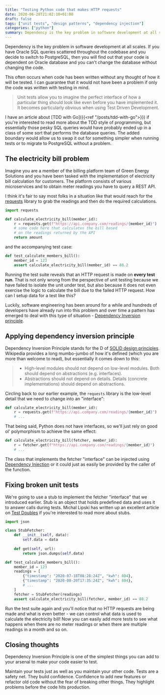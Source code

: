 ```yaml
---
title: "Testing Python code that makes HTTP requests"
date: 2020-06-28T21:02:10+01:00
draft: false
tags: ["unit tests", "design patterns", "dependency injection"]
categories: ["python"]
summary: Dependency is the key problem in software development at all scales. I'm showing how to use Dependency Inversion Principle to write code that is easy to test even if it is making HTTP requests.
---
```


Dependency is the key problem in software development at all scales. If you have Oracle SQL queries scattered throughout the codebase and you decide to switch to PostgreSQL, then you will find out that your code is dependent on Oracle database and you can't change the database without changing the code.

This often occurs when code has been written without any thought of how it will be tested. I can guarantee that it would not have been a problem if only the code was written with testing in mind.

> Unit tests allow you to imagine the perfect interface of how a particular thing should look like even before you have implemented it. It becomes particularly obvious when using Test Driven Development.

I have an article about [TDD with Go]({{<ref "/posts/tdd-with-go">}}) if you're interested to read more about the TDD style of programming, but essentially those pesky SQL queries would have probably ended up in a class of some sort that performs the database queries. The added boundary would allow us to swap it out for something simpler when running tests or to migrate to PostgreSQL without a problem.

## The electricity bill problem

Imagine you are a member of the billing platform team of Green Energy Solutions and you have been tasked with the implementation of electricity bill calculation for customers. The platform consists of various microservices and to obtain meter readings you have to query a REST API.

I think it's fair to say most folks in a situation like that would reach for the [requests](https://requests.readthedocs.io/) library to grab the readings and then do the required calculations.

```python
import requests

def calculate_electricity_bill(member_id):
    r = requests.get(f"https://api.company.com/readings/{member_id}")
    # some code here that calculates the bill based
    # on the readings returned by the API
    return amount
```

and the accompanying test case:

```python
def test_calculate_members_bill():
    member_id = 123
    assert calculate_electricity_bill(member_id) == 88.2
```

Running the test suite reveals that an HTTP request is made on **every test run**. That is not only wrong from the perspective of unit testing because we have failed to isolate the unit under test, but also because it does not even exercise the logic to calculate the bill due to the failed HTTP request. How can I setup data for a test like this?

Luckily, software engineering has been around for a while and hundreds of developers have already run into this problem and over time a pattern has emerged to deal with this type of situation - [Dependency Inversion principle](https://en.wikipedia.org/wiki/Dependency_inversion_principle).

## Applying dependency inversion principle

Dependency Inversion Principle stands for the D of [SOLID design principles](https://en.wikipedia.org/wiki/SOLID).  Wikipedia provides a long mumbo-jumbo of how it's defined (which you are more than welcome to read), but essentially it comes down to this:

> - High-level modules should not depend on low-level modules. Both should depend on abstractions (e.g. interfaces).
> - Abstractions should not depend on details. Details (concrete implementations) should depend on abstractions.

Circling back to our earlier example, the `requests` library is the low-level detail that we need to change into an "interface":

```python
def calculate_electricity_bill(member_id):
    r = requests.get(f"https://api.company.com/readings/{member_id}")
    # ...
```

That being said, Python does not have interfaces, so we'll just rely on good ol' polymorphism to achieve the same effect:

```python
def calculate_electricity_bill(fetcher, member_id):
    r = fetcher.get(f"https://api.company.com/readings/{member_id}")
    # ...
```

The class that implements the fetcher "interface" can be injected using [Dependency Injection](https://en.wikipedia.org/wiki/Dependency_injection) or it could just as easily be provided by the caller of the function.

## Fixing broken unit tests

We're going to use a stub to implement the fetcher "interface" that we introduced earlier. Stub is an object that holds predefined data and uses it to answer calls during tests. Michal Lipski has written up an excellent article on [Test Doubles](https://blog.pragmatists.com/test-doubles-fakes-mocks-and-stubs-1a7491dfa3da) if you're interested to read more about stubs.

```python
import json

class StubFetcher:
    def __init__(self, data):
        self.data = data
    
    def get(self, url):
        return json.dumps(self.data)

def test_calculate_members_bill():
    member_id = 123
    readings = [
        {"timestamp": "2020-07-18T08:28:24Z", "kwh": 804},
        {"timestamp": "2020-08-20T17:35:24Z", "kwh": 884},
        # ...
    ]
    fetcher = StubFetcher(readings)
    assert calculate_electricity_bill(fetcher, member_id) == 88.2
```

Run the test suite again and you'll notice that no HTTP requests are being made and what is even better - we can control what data is used to calculate the electricity bill! Now you can easily add more tests to see what happens when there are no meter readings or when there are multiple readings in a month and so on.

## Closing thoughts

Dependency Inversion Principle is one of the simplest things you can add to your arsenal to make your code easier to test.

Maintain your tests just as well as you maintain your other code. Tests are a safety net. They build confidence. Confidence to add new features or refactor old code without the fear of breaking other things. They highlight problems before the code hits production.
